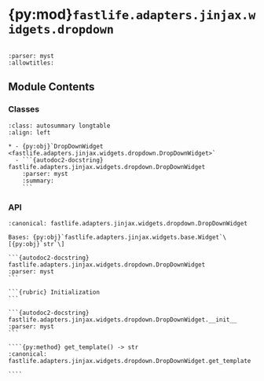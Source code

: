 # {py:mod}`fastlife.adapters.jinjax.widgets.dropdown`

```{py:module} fastlife.adapters.jinjax.widgets.dropdown
```

```{autodoc2-docstring} fastlife.adapters.jinjax.widgets.dropdown
:parser: myst
:allowtitles:
```

## Module Contents

### Classes

````{list-table}
:class: autosummary longtable
:align: left

* - {py:obj}`DropDownWidget <fastlife.adapters.jinjax.widgets.dropdown.DropDownWidget>`
  - ```{autodoc2-docstring} fastlife.adapters.jinjax.widgets.dropdown.DropDownWidget
    :parser: myst
    :summary:
    ```
````

### API

`````{py:class} DropDownWidget(name: str, *, title: typing.Optional[str], hint: typing.Optional[str] = None, aria_label: typing.Optional[str] = None, value: typing.Optional[str] = None, error: str | None = None, options: typing.Sequence[typing.Tuple[str, str]] | typing.Sequence[str], removable: bool = False, token: typing.Optional[str] = None)
:canonical: fastlife.adapters.jinjax.widgets.dropdown.DropDownWidget

Bases: {py:obj}`fastlife.adapters.jinjax.widgets.base.Widget`\[{py:obj}`str`\]

```{autodoc2-docstring} fastlife.adapters.jinjax.widgets.dropdown.DropDownWidget
:parser: myst
```

```{rubric} Initialization
```

```{autodoc2-docstring} fastlife.adapters.jinjax.widgets.dropdown.DropDownWidget.__init__
:parser: myst
```

````{py:method} get_template() -> str
:canonical: fastlife.adapters.jinjax.widgets.dropdown.DropDownWidget.get_template

````

`````
